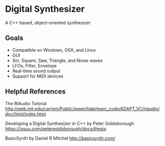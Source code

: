 # Digital Synthesizer
A C++ based, object-oriented synthesizer

## Goals
* Compatible on Windows, OSX, and Linux
* GUI
* Sin, Square, Saw, Triangle, and Noise waves
* LFOs, Filter, Envelope
* Real-time sound output
* Support for MIDI devices

## Helpful References
The RtAudio Tutorial
http://web.mit.edu/carrien/Public/speechlab/marc_code/ADAPT_VC/rtaudio/doc/html/index.html

Developing a Digital Synthesizer in C++ by Peter Goldsborough
https://issuu.com/petergoldsborough/docs/thesis

BasicSynth by Daniel R Mitchel
http://basicsynth.com/
